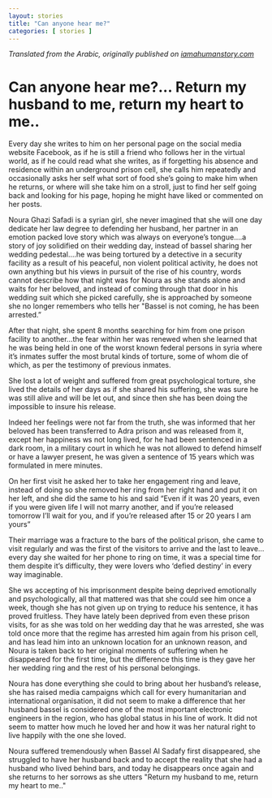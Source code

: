 ```yaml
---
layout: stories
title: "Can anyone hear me?"
categories: [ stories ]
---
```


*Translated from the Arabic, originally published on [iamahumanstory.com](http://www.iamahumanstory.com/blog/%D9%87%D9%84-%D9%85%D9%86-%D8%A3%D8%AD%D8%AF-%D9%8A%D8%B3%D9%85%D8%B9%D9%86%D9%8A-%D8%A7%D8%B9%D9%8A%D8%AF%D9%88%D8%A7-%D9%84%D9%8A-%D8%B2%D9%88%D8%AC%D9%8A-%D8%A7%D8%B9%D9%8A%D8%AF%D9%88/)*

# Can anyone hear me?… Return my husband to me, return my heart to me..

Every day she writes to him on her personal page on the social media website
Facebook, as if he is still a friend who follows her in the virtual world,
as if he could read what she writes, as if forgetting his absence and
residence within an underground prison cell, she calls him repeatedly and
occasionally asks her self what sort of food she’s going to make him when he
returns, or where will she take him on a stroll, just to find her self going
back and looking for his page, hoping he might have liked or commented on
her posts.

Noura Ghazi Safadi is a syrian girl, she never imagined that she will one
day dedicate her law degree to defending her husband, her partner in an
emotion packed love story which was always on everyone’s tongue….a story of
joy solidified on their wedding day, instead of bassel sharing her wedding
pedestal….he was being tortured by a detective in a security facility as a
result of his peaceful, non violent political activity, he does not own
anything but his views in pursuit of the rise of his country, words cannot
describe how that night was for Noura as she stands alone and waits for her
beloved, and instead of coming through that door in his wedding suit which
she picked carefully, she is approached by someone she no longer remembers
who tells her "Bassel is not coming, he has been arrested.”

After that night, she spent 8 months searching for him from one prison
facility to another…the fear within her was renewed when she learned that he
was being held in one of the worst known federal persons in syria where it’s
inmates suffer the most brutal kinds of torture, some of whom die of which,
as per the testimony of previous inmates.

She lost a lot of weight and suffered from great psychological torture, she
lived the details of her days as if she shared his suffering, she was sure
he was still alive and will be let out, and since then she has been doing
the impossible to insure his release.

Indeed her feelings were not far from the truth, she was informed that her
beloved has been transferred to Adra prison and was released from it, except
her happiness ws not long lived, for he had been sentenced in a dark room,
in a military court in which he was not allowed to defend himself or have a
lawyer present, he was given a sentence of 15 years which was formulated in
mere minutes.

On her first visit he asked her to take her engagement ring and leave,
instead of doing so she removed her ring from her right hand and put it on
her left, and she did the same to his and said “Even if it was 20 years,
even if you were given life I will not marry another, and if you’re released
tomorrow I’ll wait for you, and if you’re released after 15 or 20 years I am
yours”

Their marriage was a fracture to the bars of the political prison, she came
to visit regularly and was the first of the visitors to arrive and the last
to leave…every day she waited for her phone to ring on time, it was a
special time for them despite it’s difficulty, they were lovers who ‘defied
destiny’ in every way imaginable.

She ws accepting of his imprisonment despite being deprived emotionally and
psychologically, all that mattered was that she could see him once a week,
though she has not given up on trying to reduce his sentence, it has proved
fruitless. They have lately been deprived from even these prison visits, for
as she was told on her wedding day that he was arrested, she was told once
more that the regime has arrested him again from his prison cell, and has
lead him into an unknown location for an unknown reason, and Noura is taken
back to her original moments of suffering when he disappeared for the first
time, but the difference this time is they gave her her wedding ring and the
rest of his personal belongings.

Noura has done everything she could to bring about her husband’s release,
she has raised media campaigns which call for every humanitarian and
international organisation, it did not seem to make a difference that her
husband bassel is considered one of the most important electronic engineers
in the region, who has global status in his line of work. It did not seem to
matter how much he loved her and how it was her natural right to live
happily with the one she loved.

Noura suffered tremendously when Bassel Al Sadafy first disappeared, she
struggled to have her husband back and to accept the reality that she had a
husband who lived behind bars, and today he disappears once again and she
returns to her sorrows as she utters "Return my husband to me, return my
heart to me.."
